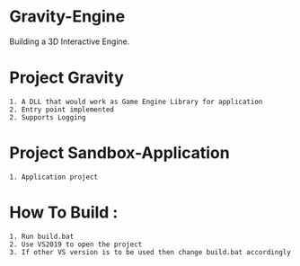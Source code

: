 # Gravity-Engine
Building a 3D Interactive Engine.

# Project Gravity
    1. A DLL that would work as Game Engine Library for application
    2. Entry point implemented
    2. Supports Logging

# Project Sandbox-Application
    1. Application project
    
# How To Build :
    1. Run build.bat
    2. Use VS2019 to open the project
    3. If other VS version is to be used then change build.bat accordingly
